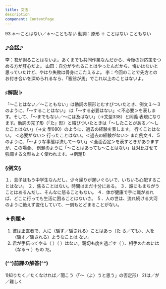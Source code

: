 ```yaml
---
title: 文法：
description
component: ContentPage
---
```



93.＊～ことはない／＊～こともない
動詞：原形 ＋ ことはない
こともない
### ♪会話♪
李：君が謝ることはないよ。あくまでも共同作業なんだから、今後の対応策をつめる方が肝心だよ。 山田：自分がやれることはやったんだから、悔いはないと思っていたけど、やはり失敗は骨身にこたえるよ。
李：今回のことで先方とのお付き合いを深められるなら、「塞翁が馬」でこれ以上のことはないよ。
### ♯解説♭
「～ことはない／～こともない」は動詞の原形とむすびついたとき、例文１～３のように、「～することはない」 は「～する必要はない」＜不必要＞を表します。そして、「～までもない／～には及ばない」（→文型338）と同義 表現になります。動詞の完了形（「た」形）と結びついたときは「～したことがある／～したことはない」（→文
型080）のように、過去の経験を表します。 行くことはない。 ＜必要がない＞ 行ったことはない。＜過去の経験がない＞
また例文４、５のように、「～ような事態は決して～ない」＜全面否定＞を表すときがありますが、この場合、 例題のように「～ことはあっても～ことはない」は対比させて強調する文型もよく使われます。→例題1)
### §例文§
１．息子はもう中学生なんだし、少々帰りが遅いぐらいで、いちいち心配することはない。
２．焦ることはない。時間はまだ十分にある。
３．誰にもまちがうことはあるんだし、そんなに怒ることもない。
４．体が健康で手に職があれば、どこに行っても生活に困ることはないさ。
５．人の世は、流れ続ける大河のように絶えず変化していて、一刻もとどまることがない。
### ★例題★
1) 彼は正直者で、人に（騙す／騙される）ことはあっ（た ら／ても）、人を（騙す／騙される）ようなことは ない。
2) 君が手伝ってやる（ ）（ ）はない。親切も度を過ごす（ ）、相手のためには（なる→ ）もの だ。
### (^^)前課の解答(^^)
1)知りたく／たくなければ／聞こう（「～（よ）うと思う」の否定形）
2)は／が／難しく

